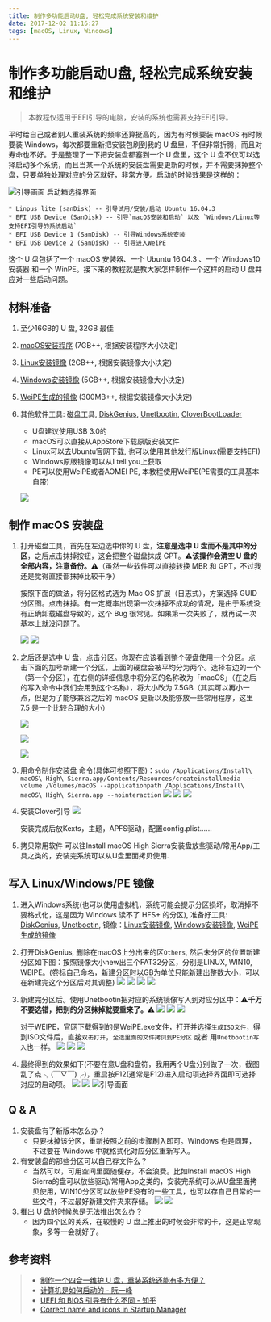 ```yaml
---
title: 制作多功能启动U盘, 轻松完成系统安装和维护
date: 2017-12-02 11:16:27
tags: [macOS, Linux, Windows]
---
```


# 制作多功能启动U盘, 轻松完成系统安装和维护
> 本教程仅适用于EFI引导的电脑，安装的系统也需要支持EFI引导。

平时给自己或者别人重装系统的频率还算挺高的，因为有时候要装 macOS 有时候要装 Windows，每次都要重新把安装包刷到我的 U 盘里，不但非常折腾，而且对寿命也不好。于是整理了一下把安装盘都塞到一个 U 盘里，这个 U 盘不仅可以选择启动多个系统，而且当某一个系统的安装盘需要更新的时候，并不需要抹掉整个盘，只要单独处理对应的分区就好，非常方便。启动的时候效果是这样的：
<!--more-->
![引导画面](http://blog-1251678165.coscd.myqcloud.com/2017-12-03-MiPro%20Boot.jpg) 启动箱选择界面

    * Linpus lite (sanDisk) -- 引导试用/安装/启动 Ubuntu 16.04.3
    * EFI USB Device (SanDisk) -- 引导`macOS安装和启动` 以及 `Windows/Linux等支持EFI引导的系统启动`
    * EFI USB Device 1 (SanDisk) -- 引导Windows系统安装
    * EFI USB Device 2 (SanDisk) -- 引导进入WeiPE

这个 U 盘包括了一个 macOS 安装器、一个 Ubuntu 16.04.3 、一个 Windows10 安装器 和一个 WinPE。接下来的教程就是教大家怎样制作一个这样的启动 U 盘并应对一些启动问题。

## 材料准备
1. 至少16GB的 U 盘, 32GB 最佳
2. [macOS安装程序](https://itunes.apple.com/cn/app/macos-high-sierra/id1246284741?mt=12) (7GB++, 根据安装程序大小决定)
3. [Linux安装镜像](http://releases.ubuntu.com/16.04/) (2GB++, 根据安装镜像大小决定)
4. [Windows安装镜像](https://msdn.itellyou.cn/) (5GB++, 根据安装镜像大小决定)
5. [WeiPE生成的镜像](http://www.wepe.com.cn/download.html) (300MB++, 根据安装镜像大小决定)
6. 其他软件工具: 磁盘工具, [DiskGenius](http://www.zdfans.com/6959.html), [Unetbootin](http://unetbootin.github.io/), [CloverBootLoader](https://sourceforge.net/projects/cloverefiboot/?source=typ_redirect)

    * U盘建议使用USB 3.0的
    * macOS可以直接从AppStore下载原版安装文件
    * Linux可以去Ubuntu官网下载, 也可以使用其他发行版Linux(需要支持EFI)
    * Windows原版镜像可以从I tell you上获取
    * PE可以使用WeiPE或者AOMEI PE, 本教程使用WeiPE(PE需要的工具基本自带)

    ![](http://blog-1251678165.coscd.myqcloud.com/2017-12-02-162348.png)

## 制作 macOS 安装盘
1. 打开磁盘工具，首先在左边选中你的 U 盘，**注意是选中 U 盘而不是其中的分区**，之后点击抹掉按钮，这会把整个磁盘抹成 GPT。⚠️**该操作会清空 U 盘的全部内容，注意备份。**⚠️（虽然一些软件可以直接转换 MBR 和 GPT，不过我还是觉得直接都抹掉比较干净）

    按照下面的做法，将分区格式选为 Mac OS 扩展（日志式），方案选择 GUID 分区图。点击抹掉。有一定概率出现第一次抹掉不成功的情况，是由于系统没有正确卸载磁盘导致的，这个 Bug 很常见。如果第一次失败了，就再试一次基本上就没问题了。

    ![](http://blog-1251678165.coscd.myqcloud.com/2017-12-02-162915.png)
    ![](http://blog-1251678165.coscd.myqcloud.com/2017-12-02-162943.png)

2. 之后还是选中 U 盘，点击分区。你现在应该看到整个硬盘使用一个分区。点击下面的加号新建一个分区，上面的硬盘会被平均分为两个。选择右边的一个（第一个分区），在右侧的详细信息中将分区的名称改为「macOS」（在之后的写入命令中我们会用到这个名称），将大小改为 7.5GB（其实可以再小一点，但是为了能够兼容之后的 macOS 更新以及能够放一些常用程序，这里 7.5 是一个比较合理的大小）

    ![](http://blog-1251678165.coscd.myqcloud.com/2017-12-02-163036.png)
    
    ![](http://blog-1251678165.coscd.myqcloud.com/2017-12-02-163210.png)
    
    ![](http://blog-1251678165.coscd.myqcloud.com/2017-12-02-163239.png)

3. 用命令制作安装盘
    命令(具体可参照下图)：`sudo /Applications/Install\ macOS\ High\ Sierra.app/Contents/Resources/createinstallmedia  --volume /Volumes/macOS --applicationpath /Applications/Install\ macOS\ High\ Sierra.app --nointeraction`
    ![](http://blog-1251678165.coscd.myqcloud.com/2017-12-02-QQ20171203-003628.png)
    ![](http://blog-1251678165.coscd.myqcloud.com/2017-12-02-163919.png)
    ![](http://blog-1251678165.coscd.myqcloud.com/2017-12-02-164734.png)

4. 安装Clover引导
    ![](http://blog-1251678165.coscd.myqcloud.com/2017-12-02-165039.png)
    
    安装完成后放Kexts，主题，APFS驱动，配置config.plist......
        
5. 拷贝常用软件
    可以往Install macOS High Sierra安装盘放些驱动/常用App/工具之类的，安装完系统可以从U盘里面拷贝使用.

## 写入 Linux/Windows/PE 镜像
1. 进入Windows系统(也可以使用虚拟机，系统可能会提示分区损坏，取消掉不要格式化，这是因为 Windows 读不了 HFS+ 的分区), 准备好工具: [DiskGenius](http://www.zdfans.com/6959.html), [Unetbootin](http://unetbootin.github.io/), 镜像：[Linux安装镜像](http://releases.ubuntu.com/16.04/), [Windows安装镜像](https://msdn.itellyou.cn/), [WeiPE生成的镜像](http://www.wepe.com.cn/download.html)
2. 打开DiskGenius, 删除在macOS上分出来的区`Others`, 然后未分区的位置新建分区如下图：按照镜像大小new出三个FAT32分区，分别是LINUX, WIN10, WEIPE。(卷标自己命名，新建分区时以GB为单位只能新建出整数大小，可以在新建完这个分区后对其调整)
    ![](http://blog-1251678165.coscd.myqcloud.com/2017-12-03-u-disk-1-delete.png)
    ![](http://blog-1251678165.coscd.myqcloud.com/2017-12-03-u-disk-2-newLinuxPart.png)
    ![](http://blog-1251678165.coscd.myqcloud.com/2017-12-03-u-disk-3-chang-size.png)
    ![](http://blog-1251678165.coscd.myqcloud.com/2017-12-03-u-disk-4-newWinPart.png)
3. 新建完分区后。使用Unetbootin把对应的系统镜像写入到对应分区中：⚠️**千万不要选错，把别的分区抹掉就要重来了。**⚠️
    ![](http://blog-1251678165.coscd.myqcloud.com/2017-12-03-u-disk-5-copyUbuntu.png)
    ![](http://blog-1251678165.coscd.myqcloud.com/2017-12-03-u-disk-6-copyWin10.png)
    ![](http://blog-1251678165.coscd.myqcloud.com/2017-12-03-Windows10%20make.png)

    对于WEIPE，官网下载得到的是WeiPE.exe文件，打开并选择`生成ISO文件`，得到ISO文件后，直接`双击打开`，`全选里面的文件拷贝到PE分区` 或者 用`Unetbootin写入`也一样。
    ![](http://blog-1251678165.coscd.myqcloud.com/2017-12-03-u-disk-WEIPE-1.png)
    ![](http://blog-1251678165.coscd.myqcloud.com/2017-12-03-u-disk-WEIPE-2.png)
    ![](http://blog-1251678165.coscd.myqcloud.com/2017-12-03-u-disk-WEIPE-3.png)
4. 最终得到的效果如下(不要在意U盘和盘符，我用两个U盘分别做了一次，截图乱了点 ╮(￣▽￣)╭)，重启按F12(通常是F12)进入启动项选择界面即可选择对应的启动项。
    ![](http://blog-1251678165.coscd.myqcloud.com/2017-12-03-u-disk-newThreePart.png)
    ![](http://blog-1251678165.coscd.myqcloud.com/2017-12-03-u-disk-final.png)
    ![引导画面](http://blog-1251678165.coscd.myqcloud.com/2017-12-03-MiPro%20Boot.jpg)


## Q & A
1. 安装盘有了新版本怎么办？
    * 只要抹掉该分区，重新按照之前的步骤刷入即可。Windows 也是同理，不过要在 Windows 中就格式化对应分区重新写入。
2. 有安装盘的那些分区可以自己存文件么？
    * 当然可以，可用空间里面随便存，不会浪费。比如Install macOS High Sierra的盘可以放些驱动/常用App之类的，安装完系统可以从U盘里面拷贝使用，WIN10分区可以放些PE没有的一些工具，也可以存自己日常的一些文件，不过最好新建文件夹来存储。
    ![](http://blog-1251678165.coscd.myqcloud.com/2017-12-03-032556.png)
    ![](http://blog-1251678165.coscd.myqcloud.com/2017-12-03-032634.png)
3. 推出 U 盘的时候总是无法推出怎么办？
    * 因为四个区的关系，在较慢的 U 盘上推出的时候会非常的卡，这是正常现象，多等一会就好了。

## 参考资料
> - [制作一个四合一维护 U 盘，重装系统还能有多方便？](https://sspai.com/post/41960)
> - [计算机是如何启动的 - 阮一峰](http://www.ruanyifeng.com/blog/2013/02/booting.html)
> - [UEFI 和 BIOS 引导有什么不同 - 知乎](https://www.zhihu.com/question/21672895)
> - [Correct name and icons in Startup Manager ](https://decio.eu/2014/01/16/correct-name-and-icons-in-startup-manager/)


